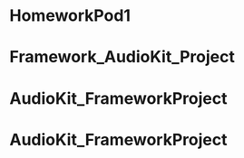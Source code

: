 # HomeworkPod1
# Framework_AudioKit_Project
# AudioKit_FrameworkProject
# AudioKit_FrameworkProject
